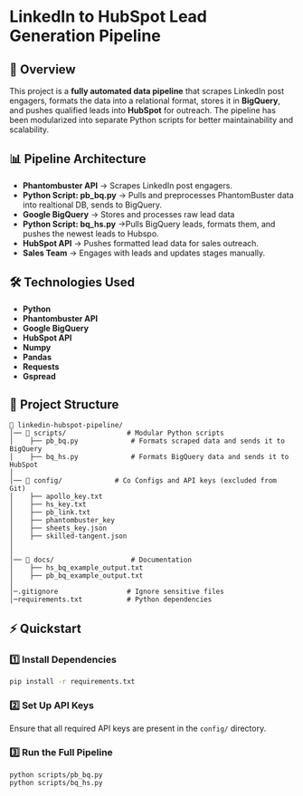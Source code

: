 # LinkedIn to HubSpot Lead Generation Pipeline

## 🚀 Overview
This project is a **fully automated data pipeline** that scrapes LinkedIn post engagers, formats the data into a relational format, stores it in **BigQuery**, and pushes qualified leads into **HubSpot** for outreach. The pipeline has been modularized into separate Python scripts for better maintainability and scalability.

## 📊 Pipeline Architecture
- **Phantombuster API** → Scrapes LinkedIn post engagers.
- **Python Script: pb_bq.py** → Pulls and preprocesses PhantomBuster data into realtional DB, sends to BigQuery.
- **Google BigQuery** → Stores and processes raw lead data
- **Python Script: bq_hs.py** →Pulls BigQuery leads, formats them, and pushes the newest leads to Hubspo.
- **HubSpot API** → Pushes formatted lead data for sales outreach.
- **Sales Team** → Engages with leads and updates stages manually.

## 🛠️ Technologies Used
- **Python**
- **Phantombuster API**
- **Google BigQuery**
- **HubSpot API**
- **Numpy**
- **Pandas**
- **Requests**
- **Gspread**

## 📂 Project Structure
```
📁 linkedin-hubspot-pipeline/
│── 📁 scripts/               # Modular Python scripts
│    ├── pb_bq.py             # Formats scraped data and sends it to BigQuery
│    ├── bq_hs.py             # Formats BigQuery data and sends it to HubSpot
│
│── 📁 config/             # Co Configs and API keys (excluded from Git)
│    ├── apollo_key.txt
│    ├── hs_key.txt
│    ├── pb_link.txt
│    ├── phantombuster_key
│    ├── sheets_key.json
│    ├── skilled-tangent.json
│
│
│── 📁 docs/                   # Documentation
│    ├── hs_bq_example_output.txt
│    ├── pb_bq_example_output.txt
│
│─.gitignore                 # Ignore sensitive files
│─requirements.txt           # Python dependencies
```

## ⚡ Quickstart
### **1️⃣ Install Dependencies**
```bash
pip install -r requirements.txt
```

### **2️⃣ Set Up API Keys**
Ensure that all required API keys are present in the `config/` directory.

### **3️⃣ Run the Full Pipeline**
```bash
python scripts/pb_bq.py
python scripts/bq_hs.py
```
